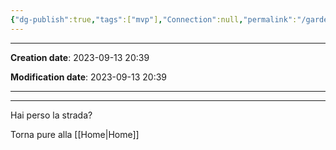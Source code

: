 ```yaml
---
{"dg-publish":true,"tags":["mvp"],"Connection":null,"permalink":"/garden/1-mvp/evoluzione-delle-note/","dgPassFrontmatter":true}
---
```


---

**Creation date**: 2023-09-13 20:39 

**Modification date**: 2023-09-13 20:39

---







---

Hai perso la strada?

Torna pure alla [[Home\|Home]]